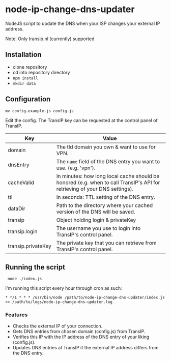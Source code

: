# node-ip-change-dns-updater

NodeJS script to update the DNS when your ISP changes your external IP address.

Note: Only transip.nl (currently) supported

## Installation

- clone repository
- cd into repository directory
- ```npm install```
- ```mkdir data```

## Configuration

```mv config.example.js config.js```

Edit the config. The TransIP key can be requested at the control panel of TransIP.

| Key                | Value                                                                                                                     |
|--------------------|---------------------------------------------------------------------------------------------------------------------------|
| domain             | The tld domain you own & want to use for VPN.                                                                             |
| dnsEntry           | The `name` field of the DNS entry you want to use. (e.g. 'vpn').                                                          |
| cacheValid         | In minutes: how long local cache should be honored (e.g. when to call TransIP's API for retrieving of your DNS settings). |
| ttl                | In seconds: TTL setting of the DNS entry.                                                                                 |
| dataDir            | Path to the directory where your cached version of the DNS will be saved.                                                 |
| transip            | Object holding login & privateKey                                                                                         |
| transip.login      | The username you use to login into TransIP's control panel.                                                               |
| transip.privateKey | The private key that you can retrieve from TransIP's control panel.                                                       |

## Running the script

``` node ./index.js```

I'm running this script every hour through cron as such:

```* */1 * * * /usr/bin/node /path/to/node-ip-change-dns-updater/index.js >> /path/to/logs/node-ip-change-dns-updater.log```

### Features

- Checks the external IP of your connection.
- Gets DNS entries from chosen domain (config.js) from TransIP.
- Verifies this IP with the IP address of the DNS entry of your liking (config.js).
- Updates DNS entries at TransIP if the external IP address differs from the DNS entry.